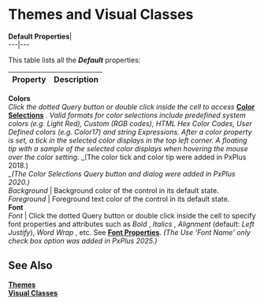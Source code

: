 # Themes and Visual Classes

**Default Properties**|   
---|---  
  
This table lists all the **_Default_** properties:

**Property** |  **Description**  
---|---  
**Colors**  
_Click the dotted_ _Query button or double click inside the cell to access_ **[Color Selections](../../Appendix/Color%20Selections.md)** _. Valid formats for color selections include predefined system colors (e.g. Light Red), Custom (RGB codes), HTML Hex Color Codes, User Defined colors (e.g. Color17) and string Expressions._ _After a color property is set, a tick in the selected color displays in the top left corner. A floating tip with a sample of the selected color displays when hovering the mouse over the color setting._ _(The color tick and color tip were added in PxPlus 2018.)  
__(The Color Selections Query button and dialog were added in PxPlus 2020.)_  
_Background_ |  Background color of the control in its default state.  
_Foreground_ |  Foreground text color of the control in its default state.  
**Font**  
_Font_ |  Click the dotted Query button or double click inside the cell to specify font properties and attributes such as _Bold_ , _Italics_ , _Alignment_ (default: _Left Justify_), _Word Wrap_ , etc. See **[Font Properties](Font%20Properties.md)**. _(The Use 'Font Name' only check box option was added in PxPlus 2025.)_  
  
## See Also

**[Themes](Themes.md)**  
**[Visual Classes](Visual%20Classes.md)**
